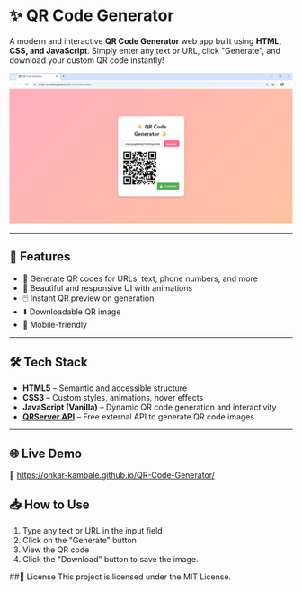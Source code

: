 # ✨ QR Code Generator

A modern and interactive **QR Code Generator** web app built using **HTML, CSS, and JavaScript**. Simply enter any text or URL, click "Generate", and download your custom QR code instantly!

![QR Code Generator Screenshot](./screenshot.png)

---

## 🚀 Features

- 🔹 Generate QR codes for URLs, text, phone numbers, and more
- 🎨 Beautiful and responsive UI with animations
- 🖱️ Instant QR preview on generation
- ⬇️ Downloadable QR image
- 📱 Mobile-friendly

---

## 🛠️ Tech Stack

- **HTML5** – Semantic and accessible structure
- **CSS3** – Custom styles, animations, hover effects
- **JavaScript (Vanilla)** – Dynamic QR code generation and interactivity
- **[QRServer API](https://goqr.me/api/)** – Free external API to generate QR code images

---

## 🌐 Live Demo
🔗 https://onkar-kambale.github.io/QR-Code-Generator/

## 📥 How to Use
1. Type any text or URL in the input field
2. Click on the "Generate" button
3. View the QR code
4. Click the "Download" button to save the image.

##📄 License
This project is licensed under the MIT License.
